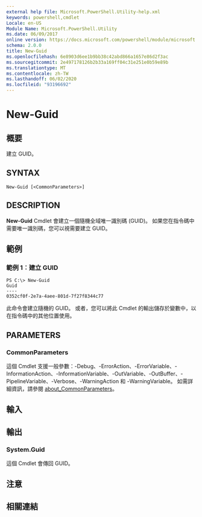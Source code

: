 ```yaml
---
external help file: Microsoft.PowerShell.Utility-help.xml
keywords: powershell,cmdlet
Locale: en-US
Module Name: Microsoft.PowerShell.Utility
ms.date: 06/09/2017
online version: https://docs.microsoft.com/powershell/module/microsoft.powershell.utility/new-guid?view=powershell-5.1&WT.mc_id=ps-gethelp
schema: 2.0.0
title: New-Guid
ms.openlocfilehash: 6e8903d6ee1b9bb38c42abd866a1657e86d2f3ac
ms.sourcegitcommit: 2e497178126b2b33a169ff04c31e251e0b59e89b
ms.translationtype: MT
ms.contentlocale: zh-TW
ms.lasthandoff: 06/02/2020
ms.locfileid: "93196692"
---
```

# New-Guid

## 概要
建立 GUID。

## SYNTAX

```
New-Guid [<CommonParameters>]
```

## DESCRIPTION
**New-Guid** Cmdlet 會建立一個隨機全域唯一識別碼 (GUID)。
如果您在指令碼中需要唯一識別碼，您可以視需要建立 GUID。

## 範例

### 範例 1︰建立 GUID

```
PS C:\> New-Guid
Guid
----
0352cf0f-2e7a-4aee-801d-7f27f8344c77
```

此命令會建立隨機的 GUID。
或者，您可以將此 Cmdlet 的輸出儲存於變數中，以在指令碼中的其他位置使用。

## PARAMETERS

### CommonParameters
這個 Cmdlet 支援一般參數：-Debug、-ErrorAction、-ErrorVariable、-InformationAction、-InformationVariable、-OutVariable、-OutBuffer、-PipelineVariable、-Verbose、-WarningAction 和 -WarningVariable。 如需詳細資訊，請參閱 [about_CommonParameters](../Microsoft.PowerShell.Core/About/about_CommonParameters.md)。

## 輸入

## 輸出

### System.Guid
這個 Cmdlet 會傳回 GUID。

## 注意

## 相關連結
